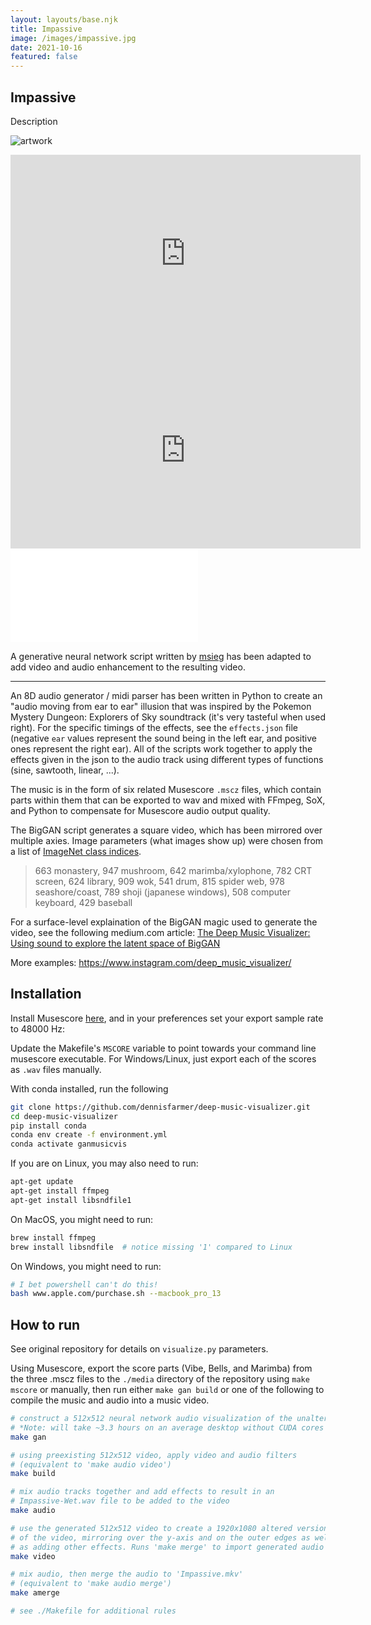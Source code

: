 ```yaml
---
layout: layouts/base.njk
title: Impassive
image: /images/impassive.jpg
date: 2021-10-16
featured: false
---
```


## Impassive

Description

![artwork](/images/impassive.jpg)

<iframe width="560" height="315" src="https://www.youtube.com/embed/-Y9Iod7U6B8?si=70XjKqQkhMNeKEfT" title="YouTube video player" frameborder="0" allow="accelerometer; autoplay; clipboard-write; encrypted-media; gyroscope; picture-in-picture; web-share" referrerpolicy="strict-origin-when-cross-origin" allowfullscreen></iframe>

<iframe width="560" height="315" src="https://www.youtube.com/embed/HH0wMSKw8T0?si=you956edhLVDq617" title="YouTube video player" frameborder="0" allow="accelerometer; autoplay; clipboard-write; encrypted-media; gyroscope; picture-in-picture; web-share" referrerpolicy="strict-origin-when-cross-origin" allowfullscreen></iframe>

<embed class="score" src="/scores/impassive.pdf" type="application/pdf">

A generative neural network script written by <a href="https://github.com/msieg">msieg</a> has been adapted to add video and audio enhancement to the resulting video.

---

An 8D audio generator / midi parser has been written in Python to create an "audio moving from ear to ear" illusion that was inspired by the Pokemon Mystery Dungeon: Explorers of Sky soundtrack (it's very tasteful when used right). For the specific timings of the effects, see the `effects.json` file (negative `ear` values represent the sound being in the left ear, and positive ones represent the right ear). All of the scripts work together to apply the effects given in the json to the audio track using different types of functions (sine, sawtooth, linear, ...).

The music is in the form of six related Musescore `.mscz` files, which contain parts within them that can be exported to wav and mixed with FFmpeg, SoX, and Python to compensate for Musescore audio output quality.

The BigGAN script generates a square video, which has been mirrored over multiple axies. Image parameters (what images show up) were chosen from a list of <a href="https://gist.github.com/yrevar/942d3a0ac09ec9e5eb3a">ImageNet class indices</a>.

> 663 monastery, 947 mushroom, 642 marimba/xylophone, 782 CRT screen, 624 library, 909 wok, 541 drum, 815 spider web, 978 seashore/coast, 789 shoji (japanese windows), 508 computer keyboard, 429 baseball

For a surface-level explaination of the BigGAN magic used to generate the video, see the following medium.com article: 
<a href="https://towardsdatascience.com/the-deep-music-visualizer-using-sound-to-explore-the-latent-space-of-biggan-198cd37dac9a">The Deep Music Visualizer: Using sound to explore the latent space of BigGAN</a>

More examples: https://www.instagram.com/deep_music_visualizer/

## Installation

Install Musescore <a href="https://musescore.org/en/download">here</a>, and in your preferences set your export sample rate to 48000 Hz:

[](/images/musescore_preferences.png)

Update the Makefile's `MSCORE` variable to point towards your command line musescore executable. For Windows/Linux, just export each of the scores as `.wav` files manually.

With conda installed, run the following
```zsh
git clone https://github.com/dennisfarmer/deep-music-visualizer.git
cd deep-music-visualizer
pip install conda
conda env create -f environment.yml
conda activate ganmusicvis
```

If you are on Linux, you may also need to run:

```zsh
apt-get update
apt-get install ffmpeg
apt-get install libsndfile1
```

On MacOS, you might need to run:

```zsh
brew install ffmpeg
brew install libsndfile  # notice missing '1' compared to Linux
```

On Windows, you might need to run:

```zsh
# I bet powershell can't do this!
bash www.apple.com/purchase.sh --macbook_pro_13
```

## How to run

See original repository for details on `visualize.py` parameters.

Using Musescore, export the score parts (Vibe, Bells, and Marimba) from the three .mscz files to the `./media` directory of the repository using `make mscore` or manually, then run either `make gan build` or one of the following to compile the music and audio into a music video.

```zsh
# construct a 512x512 neural network audio visualization of the unaltered audio (Impassive.wav)
# *Note: will take ~3.3 hours on an average desktop without CUDA cores
make gan

# using preexisting 512x512 video, apply video and audio filters
# (equivalent to 'make audio video')
make build

# mix audio tracks together and add effects to result in an
# Impassive-Wet.wav file to be added to the video
make audio

# use the generated 512x512 video to create a 1920x1080 altered version
# of the video, mirroring over the y-axis and on the outer edges as well
# as adding other effects. Runs 'make merge' to import generated audio
make video

# mix audio, then merge the audio to 'Impassive.mkv'
# (equivalent to 'make audio merge')
make amerge

# see ./Makefile for additional rules
```